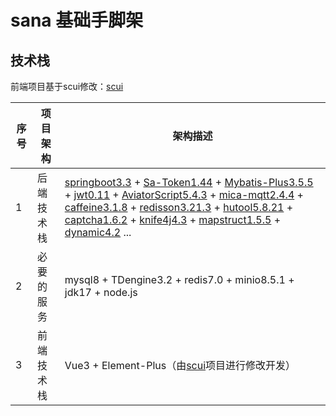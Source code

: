# sana 基础手脚架

## 技术栈
前端项目基于scui修改：[scui](https://gitee.com/lolicode/scui)


| 序号 | 项目架构        | 架构描述                                                                                                                                                                                                                                                           | 
|----|-------------|----------------------------------------------------------------------------------------------------------------------------------------------------------------------------------------------------------------------------------------------------------------|
| 1  | 后端技术栈          | [springboot3.3](https://github.com/spring-projects/spring-boot) + [Sa-Token1.44](https://github.com/dromara/Sa-Token) + [Mybatis-Plus3.5.5](https://github.com/baomidou/mybatis-plus) + [jwt0.11](https://github.com/jwtk/jjwt) + [AviatorScript5.4.3](https://github.com/killme2008/aviatorscript) + [mica-mqtt2.4.4](https://gitee.com/dromara/mica-mqtt) + [caffeine3.1.8](https://github.com/ben-manes/caffeine) + [redisson3.21.3](https://github.com/redisson/redisson)  + [hutool5.8.21](https://github.com/chinabugotech/hutool) + [captcha1.6.2](https://github.com/ele-admin/EasyCaptcha) + [knife4j4.3](https://github.com/xiaoymin/knife4j) + [mapstruct1.5.5](https://github.com/mapstruct/mapstruct) + [dynamic4.2](https://github.com/baomidou/dynamic-datasource) ... |
| 2  | 必要的服务          |  mysql8 + TDengine3.2 + redis7.0 + minio8.5.1 + jdk17 + node.js |
| 3  | 前端技术栈          | Vue3 + Element-Plus（由[scui](https://gitee.com/lolicode/scui)项目进行修改开发）                                                                                                                                                                                       |
